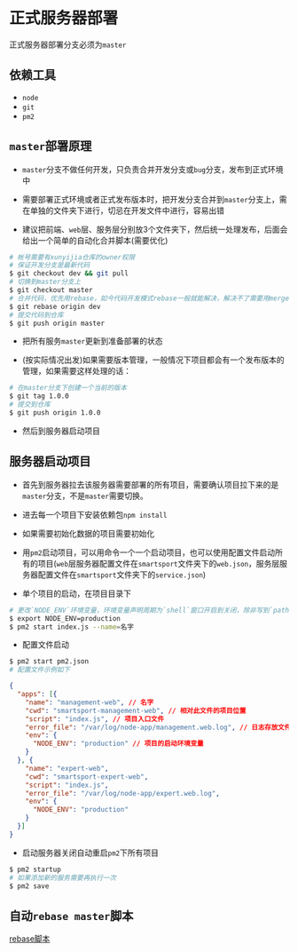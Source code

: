 # 正式服务器部署
正式服务器部署分支必须为`master`

## 依赖工具
* `node`
* `git`
* `pm2`

## `master`部署原理

* `master`分支不做任何开发，只负责合并开发分支或`bug`分支，发布到正式环境中

* 需要部署正式环境或者正式发布版本时，把开发分支合并到`master`分支上，需在单独的文件夹下进行，切忌在开发文件中进行，容易出错

* 建议把前端、`web`层、服务层分别放3个文件夹下，然后统一处理发布，后面会给出一个简单的自动化合并脚本(需要优化)

```sh
# 帐号需要有xunyijia仓库的owner权限
# 保证开发分支是最新代码
$ git checkout dev && git pull
# 切换到master分支上
$ git checkout master
# 合并代码，优先用rebase，如今代码开发模式rebase一般就能解决，解决不了需要用merge
$ git rebase origin dev
# 提交代码到仓库
$ git push origin master
```

* 把所有服务`master`更新到准备部署的状态

* (按实际情况出发)如果需要版本管理，一般情况下项目都会有一个发布版本的管理，如果需要这样处理的话：

```sh
# 在master分支下创建一个当前的版本
$ git tag 1.0.0
# 提交到仓库
$ git push origin 1.0.0 
```

* 然后到服务器启动项目

## 服务器启动项目

* 首先到服务器拉去该服务器需要部署的所有项目，需要确认项目拉下来的是`master`分支，不是`master`需要切换。

* 进去每一个项目下安装依赖包`npm install`

* 如果需要初始化数据的项目需要初始化

* 用`pm2`启动项目，可以用命令一个一个启动项目，也可以使用配置文件启动所有的项目(`web`层服务器配置文件在`smartsport`文件夹下的`web.json`，服务层服务器配置文件在`smartsport`文件夹下的`service.json`)

* 单个项目的启动，在项目目录下

```sh
# 更改`NODE_ENV`环境变量，环境变量声明周期为`shell`窗口开启到关闭，除非写到`path`中可以长期存在
$ export NODE_ENV=production
$ pm2 start index.js --name=名字
```

* 配置文件启动

```sh
$ pm2 start pm2.json
# 配置文件示例如下
```
```json
{
  "apps": [{
    "name": "management-web", // 名字
    "cwd": "smartsport-management-web", // 相对此文件的项目位置
    "script": "index.js", // 项目入口文件
    "error_file": "/var/log/node-app/management.web.log", // 日志存放文件
    "env": {
      "NODE_ENV": "production" // 项目的启动环境变量
    }
  }, {
    "name": "expert-web",
    "cwd": "smartsport-expert-web",
    "script": "index.js",
    "error_file": "/var/log/node-app/expert.web.log",
    "env": {
      "NODE_ENV": "production"
    }
  }]
}
```

* 启动服务器关闭自动重启`pm2`下所有项目

```sh
$ pm2 startup
# 如果添加新的服务需要再执行一次
$ pm2 save
```

## 自动`rebase master`脚本
[rebase脚本](https://github.com/xunyijia/awesome/blob/master/script/release-master-sh.js)

